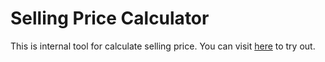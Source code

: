 # Selling Price Calculator

This is internal tool for calculate selling price. You can visit [here](https://google.com) to try out.